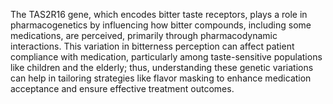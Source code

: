 The TAS2R16 gene, which encodes bitter taste receptors, plays a role in pharmacogenetics by influencing how bitter compounds, including some medications, are perceived, primarily through pharmacodynamic interactions. This variation in bitterness perception can affect patient compliance with medication, particularly among taste-sensitive populations like children and the elderly; thus, understanding these genetic variations can help in tailoring strategies like flavor masking to enhance medication acceptance and ensure effective treatment outcomes.